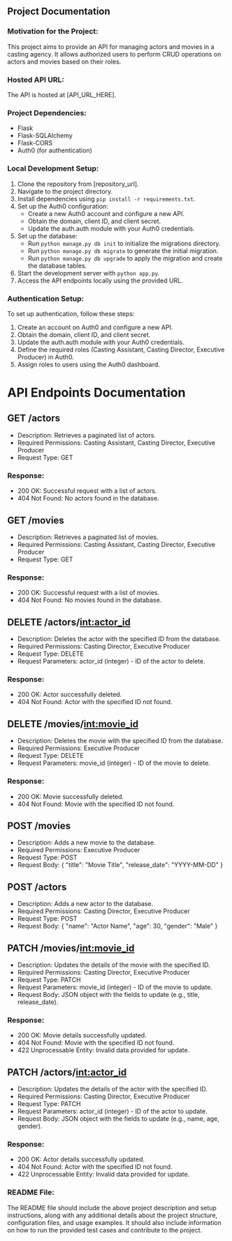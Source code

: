 ## Project Documentation

### Motivation for the Project:
This project aims to provide an API for managing actors and movies in a casting agency. It allows authorized users to perform CRUD operations on actors and movies based on their roles.

### Hosted API URL:
The API is hosted at [API_URL_HERE].

### Project Dependencies:
- Flask
- Flask-SQLAlchemy
- Flask-CORS
- Auth0 (for authentication)

### Local Development Setup:
1. Clone the repository from [repository_url].
2. Navigate to the project directory.
3. Install dependencies using `pip install -r requirements.txt`.
4. Set up the Auth0 configuration:
   - Create a new Auth0 account and configure a new API.
   - Obtain the domain, client ID, and client secret.
   - Update the auth.auth module with your Auth0 credentials.
5. Set up the database:
   - Run `python manage.py db init` to initialize the migrations directory.
   - Run `python manage.py db migrate` to generate the initial migration.
   - Run `python manage.py db upgrade` to apply the migration and create the database tables.
6. Start the development server with `python app.py`.
7. Access the API endpoints locally using the provided URL.

### Authentication Setup:
To set up authentication, follow these steps:
1. Create an account on Auth0 and configure a new API.
2. Obtain the domain, client ID, and client secret.
3. Update the auth.auth module with your Auth0 credentials.
4. Define the required roles (Casting Assistant, Casting Director, Executive Producer) in Auth0.
5. Assign roles to users using the Auth0 dashboard.

# API Endpoints Documentation

## GET /actors
* Description: Retrieves a paginated list of actors.
* Required Permissions: Casting Assistant, Casting Director, Executive Producer
* Request Type: GET
### Response:
* 200 OK: Successful request with a list of actors.
* 404 Not Found: No actors found in the database.

## GET /movies
* Description: Retrieves a paginated list of movies.
* Required Permissions: Casting Assistant, Casting Director, Executive Producer
* Request Type: GET
### Response:
* 200 OK: Successful request with a list of movies.
* 404 Not Found: No movies found in the database.

## DELETE /actors/<int:actor_id>
* Description: Deletes the actor with the specified ID from the database.
* Required Permissions: Casting Director, Executive Producer
* Request Type: DELETE
* Request Parameters: actor_id (integer) - ID of the actor to delete.
### Response:
* 200 OK: Actor successfully deleted.
* 404 Not Found: Actor with the specified ID not found.

## DELETE /movies/<int:movie_id>
* Description: Deletes the movie with the specified ID from the database.
* Required Permissions: Executive Producer
* Request Type: DELETE
* Request Parameters: movie_id (integer) - ID of the movie to delete.
### Response:
* 200 OK: Movie successfully deleted.
* 404 Not Found: Movie with the specified ID not found.

## POST /movies
* Description: Adds a new movie to the database.
* Required Permissions: Executive Producer
* Request Type: POST
* Request Body:
{
    "title": "Movie Title",
    "release_date": "YYYY-MM-DD"
}

## POST /actors
* Description: Adds a new actor to the database.
* Required Permissions: Casting Director, Executive Producer
* Request Type: POST
* Request Body:
{
    "name": "Actor Name",
    "age": 30,
    "gender": "Male"
}

## PATCH /movies/<int:movie_id>
* Description: Updates the details of the movie with the specified ID.
* Required Permissions: Casting Director, Executive Producer
* Request Type: PATCH
* Request Parameters: movie_id (integer) - ID of the movie to update.
* Request Body: JSON object with the fields to update (e.g., title, release_date).
### Response:
* 200 OK: Movie details successfully updated.
* 404 Not Found: Movie with the specified ID not found.
* 422 Unprocessable Entity: Invalid data provided for update.

## PATCH /actors/<int:actor_id>
* Description: Updates the details of the actor with the specified ID.
* Required Permissions: Casting Director, Executive Producer
* Request Type: PATCH
* Request Parameters: actor_id (integer) - ID of the actor to update.
* Request Body: JSON object with the fields to update (e.g., name, age, gender).
### Response:
* 200 OK: Actor details successfully updated.
* 404 Not Found: Actor with the specified ID not found.
* 422 Unprocessable Entity: Invalid data provided for update.


### README File:
The README file should include the above project description and setup instructions, along with any additional details about the project structure, configuration files, and usage examples. It should also include information on how to run the provided test cases and contribute to the project.

